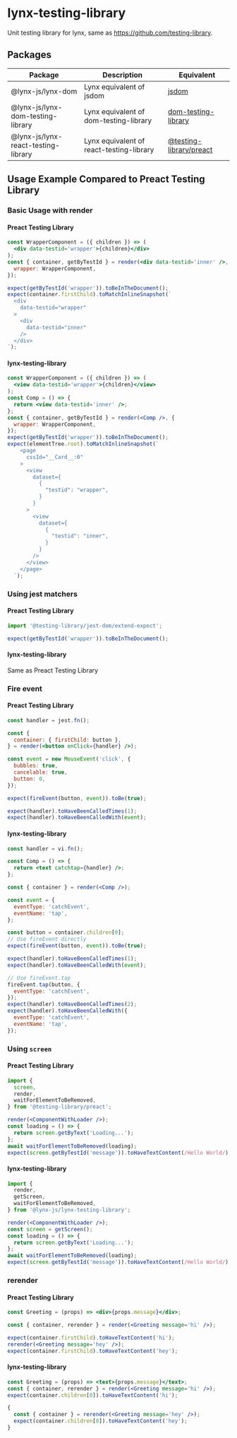 # lynx-testing-library

Unit testing library for lynx, same as https://github.com/testing-library.

## Packages

| Package                             | Description                              | Equivalent                                                                           |
| ----------------------------------- | ---------------------------------------- | ------------------------------------------------------------------------------------ |
| @lynx-js/lynx-dom                   | Lynx equivalent of jsdom                 | [jsdom](https://github.com/jsdom/jsdom)                                              |
| @lynx-js/lynx-dom-testing-library   | Lynx equivalent of dom-testing-library   | [dom-testing-library](https://github.com/testing-library/dom-testing-library)        |
| @lynx-js/lynx-react-testing-library | Lynx equivalent of react-testing-library | [@testing-library/preact](https://github.com/testing-library/preact-testing-library) |

## Usage Example Compared to Preact Testing Library

### Basic Usage with render

#### Preact Testing Library

```jsx
const WrapperComponent = ({ children }) => (
  <div data-testid='wrapper'>{children}</div>
);
const { container, getByTestId } = render(<div data-testid='inner' />, {
  wrapper: WrapperComponent,
});

expect(getByTestId('wrapper')).toBeInTheDocument();
expect(container.firstChild).toMatchInlineSnapshot(`
  <div
    data-testid="wrapper"
  >
    <div
      data-testid="inner"
    />
  </div>
`);
```

#### lynx-testing-library

```jsx
const WrapperComponent = ({ children }) => (
  <view data-testid='wrapper'>{children}</view>
);
const Comp = () => {
  return <view data-testid='inner' />;
};
const { container, getByTestId } = render(<Comp />, {
  wrapper: WrapperComponent,
});
expect(getByTestId('wrapper')).toBeInTheDocument();
expect(elementTree.root).toMatchInlineSnapshot(`
    <page
      cssId="__Card__:0"
    >
      <view
        dataset={
          {
            "testid": "wrapper",
          }
        }
      >
        <view
          dataset={
            {
              "testid": "inner",
            }
          }
        />
      </view>
    </page>
  `);
```

### Using jest matchers

#### Preact Testing Library

```jsx
import '@testing-library/jest-dom/extend-expect';

expect(getByTestId('wrapper')).toBeInTheDocument();
```

#### lynx-testing-library

Same as Preact Testing Library

### Fire event

#### Preact Testing Library

```jsx
const handler = jest.fn();

const {
  container: { firstChild: button },
} = render(<button onClick={handler} />);

const event = new MouseEvent('click', {
  bubbles: true,
  cancelable: true,
  button: 0,
});

expect(fireEvent(button, event)).toBe(true);

expect(handler).toHaveBeenCalledTimes(1);
expect(handler).toHaveBeenCalledWith(event);
```

#### lynx-testing-library

```jsx
const handler = vi.fn();

const Comp = () => {
  return <text catchtap={handler} />;
};

const { container } = render(<Comp />);

const event = {
  eventType: 'catchEvent',
  eventName: 'tap',
};

const button = container.children[0];
// Use fireEvent directly
expect(fireEvent(button, event)).toBe(true);

expect(handler).toHaveBeenCalledTimes(1);
expect(handler).toHaveBeenCalledWith(event);

// Use fireEvent.tap
fireEvent.tap(button, {
  eventType: 'catchEvent',
});
expect(handler).toHaveBeenCalledTimes(2);
expect(handler).toHaveBeenCalledWith({
  eventType: 'catchEvent',
  eventName: 'tap',
});
```

### Using `screen`

#### Preact Testing Library

```jsx
import {
  screen,
  render,
  waitForElementToBeRemoved,
} from '@testing-library/preact';

render(<ComponentWithLoader />);
const loading = () => {
  return screen.getByText('Loading...');
};
await waitForElementToBeRemoved(loading);
expect(screen.getByTestId('message')).toHaveTextContent(/Hello World/);
```

#### lynx-testing-library

```jsx
import {
  render,
  getScreen,
  waitForElementToBeRemoved,
} from '@lynx-js/lynx-testing-library';

render(<ComponentWithLoader />);
const screen = getScreen();
const loading = () => {
  return screen.getByText('Loading...');
};
await waitForElementToBeRemoved(loading);
expect(screen.getByTestId('message')).toHaveTextContent(/Hello World/);
```

### rerender

#### Preact Testing Library

```jsx
const Greeting = (props) => <div>{props.message}</div>;

const { container, rerender } = render(<Greeting message='hi' />);

expect(container.firstChild).toHaveTextContent('hi');
rerender(<Greeting message='hey' />);
expect(container.firstChild).toHaveTextContent('hey');
```

#### lynx-testing-library

```jsx
const Greeting = (props) => <text>{props.message}</text>;
const { container, rerender } = render(<Greeting message='hi' />);
expect(container.children[0]).toHaveTextContent('hi');

{
  const { container } = rerender(<Greeting message='hey' />);
  expect(container.children[0]).toHaveTextContent('hey');
}
```
